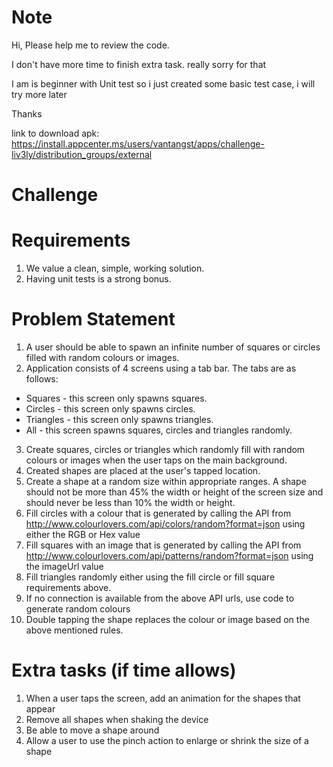 # Note
Hi,
Please help me to review the code.

I don't have more time to finish extra task. really sorry for that

I am is beginner with Unit test so i just created some basic test case, i will try more later

Thanks

link to download apk: https://install.appcenter.ms/users/vantangst/apps/challenge-liv3ly/distribution_groups/external

# Challenge

# Requirements

1. We value a clean, simple, working solution.
2. Having unit tests is a strong bonus.

# Problem Statement

1. A user should be able to spawn an infinite number of squares or circles filled with random colours or images.
2. Application consists of 4 screens using a tab bar. The tabs are as follows:
  - Squares - this screen only spawns squares.
  - Circles - this screen only spawns circles.
  - Triangles - this screen only spawns triangles.
  - All - this screen spawns squares, circles and triangles randomly.
3. Create squares, circles or triangles which randomly fill with random colours or images when the user taps on the main background.
4. Created shapes are placed at the user's tapped location.
5. Create a shape at a random size within appropriate ranges. A shape should not be more than 45% the width or height of the screen size and should never be less than 10% the width or height.
6. Fill circles with a colour that is generated by calling the API from http://www.colourlovers.com/api/colors/random?format=json using either the RGB or Hex value
7. Fill squares with an image that is generated by calling the API from http://www.colourlovers.com/api/patterns/random?format=json using the imageUrl value
8. Fill triangles randomly either using the fill circle or fill square requirements above.
9. If no connection is available from the above API urls, use code to generate random colours
10. Double tapping the shape replaces the colour or image based on the above mentioned rules.

# Extra tasks (if time allows)

1. When a user taps the screen, add an animation for the shapes that appear
2. Remove all shapes when shaking the device
3. Be able to move a shape around
4. Allow a user to use the pinch action to enlarge or shrink the size of a shape
